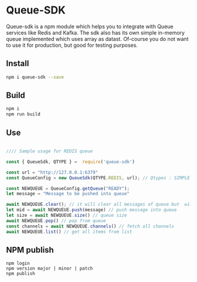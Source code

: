 # Queue-SDK

Queue-sdk is a npm module which helps you to integrate with Queue services like Redis and Kafka. The sdk also has its own simple in-memory queue implemented which uses array as datast. Of-course you do not want to use it for production, but good for testing purposes. 

## Install

```sh
npm i queue-sdk --save
```

## Build 

```sh
npm i
npm run build
```

## Use

```js

//// Sample usage for REDIS queue

const { QueueSdk, QTYPE } =  require('queue-sdk')

const url = "http://127.0.0.1:6379"
const QueueConfig = new QueueSdk(QTYPE.REDIS, url); // Qtypes : SIMPLE (in-mem) | REDIS | KAFKA

const NEWQUEUE = QueueConfig.getQueue("READY");
let message = "Message to be pushed into queue"

await NEWQUEUE.clear(); // it will clear all messages of queue but  wil not delete the queue
let mid = await NEWQUEUE.push(message) // push message into queue
let size = await NEWQUEUE.size() // queue size
await NEWQUEUE.pop() // pop from queue
const channels = await NEWQUEUE.channels() // fetch all channels
await NEWQUEUE.list() // get all items from list
```


## NPM publish

```
npm login
npm version major | minor | patch
npm publish
```